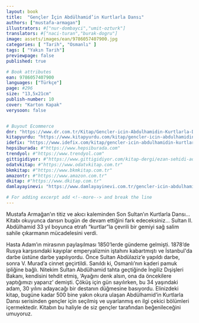 ```yaml
---
layout: book
title:  "Gençler İçin Abdülhamid’in Kurtlarla Dansı"
authors: ["mustafa-armagan"]
illustrators: #["nur-dombayci","umit-ozturk"]
translators: #["naci-turan","burak-dogru"]
image: assets/images/ean/9786057407900.jpg
categories: [ "Tarih", "Osmanlı" ]
tags: [ "Yakın Tarih"]
previewpage: false
published: true

# Book attributes
ean: 9786057407900
languages: ["Türkçe"]
page: #296
size: "13,5x21cm"
publish-number: 10
cover: "Karton Kapak"
verysoon: false


# Buyout Ecommerce
dnr: "https://www.dr.com.tr/Kitap/Gencler-icin-Abdulhamidin-Kurtlarla-Dansi/cocuk-ve-Genclik/Genclik-10-Yas/Roman-oyku/urunno=0001962689001"
kitapyurdu: "https://www.kitapyurdu.com/kitap/gencler-icin-abdulhamidin-kurtlarla-dansi/607780.html&filter_name=Gen%C3%A7ler+i%C3%A7in+Abd%C3%BClhamid%27in+Kurtlarla+Dans%C4%B1"
idefix: "https://www.idefix.com/kitap/gencler-icin-abdulhamidin-kurtlarla-dansi/cocuk-ve-genclik/genclik-10-yas/roman-oyku/urunno=0001962689001"
hepsiburada: #"https://www.hepsiburada.com"
trendyol: #"https://www.trendyol.com"
gittigidiyor: #"https://www.gittigidiyor.com/kitap-dergi/ezan-sehidi-adnan-menderes_pdp_732728793"
odatvkitap: #"https://www.odatvkitap.com.tr"
bkmkitap: #"https://www.bkmkitap.com.tr"
amazontr: #"https://www.amazon.com.tr"
dkitap: #"https://www.dkitap.com.tr"
damlayayinevi: "https://www.damlayayinevi.com.tr/gencler-icin-abdulhamidin-kurtlarla-dansi"

# For adding excerpt add <!--more--> and break the line
---
```

Mustafa Armağan’ın titiz ve akıcı kaleminden Son Sultan’ın Kurtlarla Dansı... Kitabı okuyunca dansın bugün de devam ettiğini fark edeceksiniz... Sultan II. Abdülhamid 33 yıl boyunca etrafı “kurtlar”la çevrili bir gemiyi sağ salim sahile çıkarmanın mücadelesini verdi.
<!--more--> 
Hasta Adam’ın mirasının paylaşılması 1850’lerde gündeme gelmişti. 1878’de Rusya karşısındaki kayıplar emperyalizmin iştahını kabartmıştı ve İstanbul'da darbe üstüne darbe yapılıyordu. Önce Sultan Abdülaziz’e yapıldı darbe, sonra V. Murad’a cinnet geçirtildi. Sanıldı ki, Osmanlı’nın kaderi pamuk ipliğine bağlı. Nitekim Sultan Abdülhamid tahta geçtiğinde İngiliz Dışişleri Bakanı, kendisini tehdit etmiş, ‘Ayağını denk alsın, ona da öncekilere yaptığımızı yaparız’ demişti. Çöküş için gün sayılırken, bu 34 yaşındaki adam, 30 yılını adayacağı bir destanın düğmesine basıyordu. 
Elinizdeki kitap, bugüne kadar 500 bine yakın okura ulaşan Abdülhamid’in Kurtlarla Dansı serisinden gençler için seçilmiş ve uyarlanmış en ilgi çekici bölümleri içermektedir. Kitabın bu haliyle de siz gençler tarafından beğenileceğini umuyoruz.